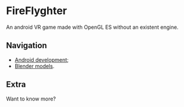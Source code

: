 # FireFlyghter

An android VR game made with OpenGL ES without an existent engine.

## Navigation
* [Android development](https://github.com/AraujoJordan/FireFlighter/tree/master/Application);
* [Blender models](https://github.com/AraujoJordan/FireFlighter/tree/master/Models).

## Extra

Want to know more? <Add website>
